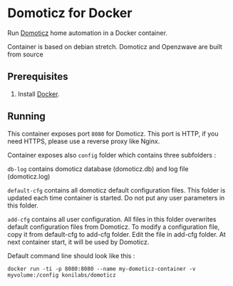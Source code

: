 # Domoticz for Docker

Run [Domoticz][] home automation in a Docker container.

Container is based on debian stretch. Domoticz and Openzwave are built from source

[Domoticz]: http://www.domoticz.com

## Prerequisites

1. Install [Docker][].

[Docker]: http://docker.com/

## Running

This container exposes port `8080` for Domoticz. This port is HTTP, if you need HTTPS, please use a reverse proxy like Nginx.

Container exposes also `config` folder which contains three subfolders :

`db-log` contains domoticz database (domoticz.db) and log file (domoticz.log)

`default-cfg` contains all domoticz default configuration files. This folder is updated each time container is started. Do not put any user parameters in this folder.

`add-cfg` contains all user configuration. All files in this folder overwrites default configuration files from Domoticz. To modify a configuration file, copy it from default-cfg to add-cfg folder. Edit the file in add-cfg folder. At next container start, it will be used by Domoticz.

Default command line should look like this :

    docker run -ti -p 8080:8080 --name my-domoticz-container -v myvolume:/config konilabs/domoticz
